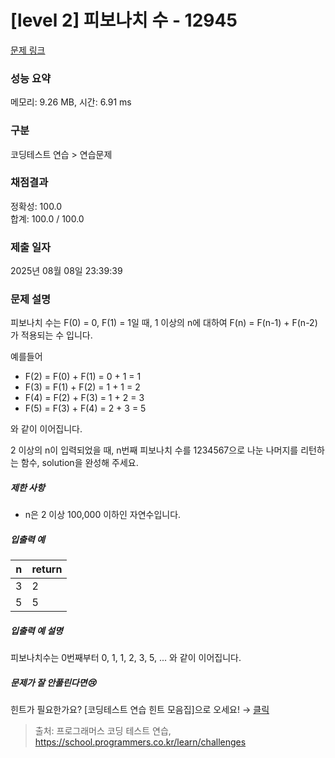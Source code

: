 # [level 2] 피보나치 수 - 12945 

[문제 링크](https://school.programmers.co.kr/learn/courses/30/lessons/12945?language=python3) 

### 성능 요약

메모리: 9.26 MB, 시간: 6.91 ms

### 구분

코딩테스트 연습 > 연습문제

### 채점결과

정확성: 100.0<br/>합계: 100.0 / 100.0

### 제출 일자

2025년 08월 08일 23:39:39

### 문제 설명

<p>피보나치 수는 F(0) = 0, F(1) = 1일 때, 1 이상의 n에 대하여 F(n) = F(n-1) + F(n-2) 가 적용되는 수 입니다. </p>

<p>예를들어 </p>

<ul>
<li>F(2) = F(0) + F(1) = 0 + 1 = 1</li>
<li>F(3) = F(1) + F(2) = 1 + 1 = 2</li>
<li>F(4) = F(2) + F(3) = 1 + 2 = 3</li>
<li>F(5) = F(3) + F(4) = 2 + 3 = 5</li>
</ul>

<p>와 같이 이어집니다.</p>

<p>2 이상의 n이 입력되었을 때, n번째 피보나치 수를 1234567으로 나눈 나머지를 리턴하는 함수, solution을 완성해 주세요.</p>

<h5>제한 사항</h5>

<ul>
<li>n은 2 이상 100,000 이하인 자연수입니다.</li>
</ul>

<h5>입출력 예</h5>
<table class="table">
        <thead><tr>
<th>n</th>
<th>return</th>
</tr>
</thead>
        <tbody><tr>
<td>3</td>
<td>2</td>
</tr>
<tr>
<td>5</td>
<td>5</td>
</tr>
</tbody>
      </table>
<h5>입출력 예 설명</h5>

<p>피보나치수는 0번째부터 0, 1, 1, 2, 3, 5, ... 와 같이 이어집니다.</p>

<h5>문제가 잘 안풀린다면😢</h5>

<p>힌트가 필요한가요? [코딩테스트 연습 힌트 모음집]으로 오세요! → <a href="https://school.programmers.co.kr/learn/courses/14743?itm_content=lesson12945" target="_blank" rel="noopener">클릭</a></p>


> 출처: 프로그래머스 코딩 테스트 연습, https://school.programmers.co.kr/learn/challenges